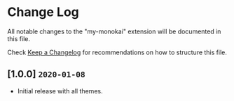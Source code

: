 # Change Log
All notable changes to the "my-monokai" extension will be documented in this file.

Check [Keep a Changelog](http://keepachangelog.com/) for recommendations on how to structure this file.

## [1.0.0] `2020-01-08`

- Initial release with all themes.
